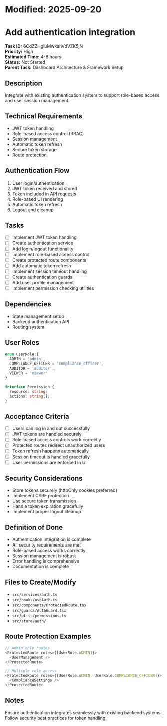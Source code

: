 # Modified: 2025-09-20

# Add authentication integration

**Task ID:** 6CdZZHgiuMwkahVdVZK5jN  
**Priority:** High  
**Estimated Time:** 4-6 hours  
**Status:** Not Started  
**Parent Task:** Dashboard Architecture & Framework Setup

## Description
Integrate with existing authentication system to support role-based access and user session management.

## Technical Requirements
- JWT token handling
- Role-based access control (RBAC)
- Session management
- Automatic token refresh
- Secure token storage
- Route protection

## Authentication Flow
1. User login/authentication
2. JWT token received and stored
3. Token included in API requests
4. Role-based UI rendering
5. Automatic token refresh
6. Logout and cleanup

## Tasks
- [ ] Implement JWT token handling
- [ ] Create authentication service
- [ ] Add login/logout functionality
- [ ] Implement role-based access control
- [ ] Create protected route components
- [ ] Add automatic token refresh
- [ ] Implement session timeout handling
- [ ] Create authentication guards
- [ ] Add user profile management
- [ ] Implement permission checking utilities

## Dependencies
- State management setup
- Backend authentication API
- Routing system

## User Roles
```typescript
enum UserRole {
  ADMIN = 'admin',
  COMPLIANCE_OFFICER = 'compliance_officer',
  AUDITOR = 'auditor',
  VIEWER = 'viewer'
}

interface Permission {
  resource: string;
  actions: string[];
}
```

## Acceptance Criteria
- [ ] Users can log in and out successfully
- [ ] JWT tokens are handled securely
- [ ] Role-based access controls work correctly
- [ ] Protected routes redirect unauthorized users
- [ ] Token refresh happens automatically
- [ ] Session timeout is handled gracefully
- [ ] User permissions are enforced in UI

## Security Considerations
- Store tokens securely (httpOnly cookies preferred)
- Implement CSRF protection
- Use secure token transmission
- Handle token expiration gracefully
- Implement proper logout cleanup

## Definition of Done
- Authentication integration is complete
- All security requirements are met
- Role-based access works correctly
- Session management is robust
- Error handling is comprehensive
- Documentation is complete

## Files to Create/Modify
- `src/services/auth.ts`
- `src/hooks/useAuth.ts`
- `src/components/ProtectedRoute.tsx`
- `src/guards/AuthGuard.tsx`
- `src/utils/permissions.ts`
- `src/store/auth/`

## Route Protection Examples
```typescript
// Admin only routes
<ProtectedRoute roles={[UserRole.ADMIN]}>
  <UserManagement />
</ProtectedRoute>

// Multiple role access
<ProtectedRoute roles={[UserRole.ADMIN, UserRole.COMPLIANCE_OFFICER]}>
  <ComplianceSettings />
</ProtectedRoute>
```

## Notes
Ensure authentication integrates seamlessly with existing backend systems. Follow security best practices for token handling.
